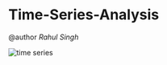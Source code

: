 # Time-Series-Analysis
@author *Rahul Singh*

![time series](https://user-images.githubusercontent.com/57325166/95171618-cdf7e000-07d3-11eb-8add-28ca35949d49.png)

